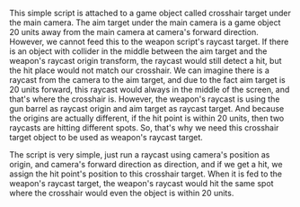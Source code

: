 This simple script is attached to a game object called crosshair target under the main camera. The aim target under the main camera is a game object 20 units away from the main camera at camera's forward direction. However, we cannot feed this to the weapon script's raycast target. If there is an object with collider in the middle between the aim target and the weapon's raycast origin transform, the raycast would still detect a hit, but the hit place would not match our crosshair. We can imagine there is a raycast from the camera to the aim target, and due to the fact aim target is 20 units forward, this raycast would always in the middle of the screen, and that's where the crosshair is. However, the weapon's raycast is using the gun barrel as raycast origin and aim target as raycast target. And because the origins are actually different, if the hit point is within 20 units, then two raycasts are hitting different spots. So, that's why we need this crosshair target object to be used as weapon's raycast target.

The script is very simple, just run a raycast using camera's position as origin, and camera's forward direction as direction, and if we get a hit, we assign the hit point's position to this crosshair target. When it is fed to the weapon's raycast target, the weapon's raycast would hit the same spot where the crosshair would even the object is within 20 units.